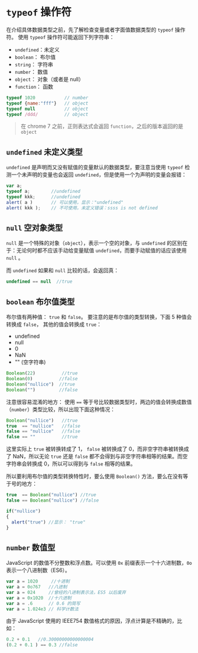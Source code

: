 # `typeof` 操作符

在介绍具体数据类型之前，先了解检查变量或者字面值数据类型的 `typeof` 操作符。 使用 `typeof` 操作符可能返回下列字符串：

- `undefined`：未定义
- `boolean`： 布尔值
- `string`： 字符串
- `number`： 数值
- `object`： 对象（或者是 null）
- `function`： 函数

```javascript
typeof 1020           // number
typeof {name:"fff"}   // object
typeof null           // object
typeof /ddd/          // object
```

> 在 chrome 7 之前，正则表达式会返回 `function`，之后的版本返回的是 `object`

## `undefined` 未定义类型

`undefined` 是声明而又没有赋值的变量默认的数据类型，要注意当使用 `typeof` 检测一个未声明的变量也会返回 `undefined`，但是使用一个为声明的变量会报错：

```javascript
var a;
typeof a;        //undefined
typeof kkk;      //undefined
alert( a )       // 可以使用，显示："undefined"
alert( kkk );    // 不可使用，未定义错误：ssss is not defined
```

## `null` 空对象类型

`null` 是一个特殊的对象（`object`），表示一个空的对象，与 `undefined` 的区别在于：无论何时都不应该手动给变量赋值 `undefined`，而要手动赋值的话应该使用 `null` 。

而 `undefined` 如果和 `null` 比较的话，会返回真：

```javascript
undefined == null  //true
```

## `boolean` 布尔值类型

布尔值有两种值： `true` 和 `false`。 要注意的是布尔值的类型转换，下面 5 种值会转换成 `false`， 其他的值会转换成 `true`：

- undefined
- null
- 0
- NaN
- "" (空字符串)

```javascript
Boolean(22)          //true
Boolean(0)          //false
Boolean("nullice")  //true
Boolean("")         //false
```

注意很容易混淆的地方： 使用 `==` 等于号比较数据类型时，两边的值会转换成数值（`number`）类型比较，所以出现下面这种情况：

```javascript
Boolean("nullice")   //true
true  == "nullice"   //false
false == "nullice"   //false
false == ""          //true
```

这里实际上 `true` 被转换转成了 1， `false` 被转换成了 0，而非空字符串被转换成了 NaN，所以无论 `true` 还是 `false` 都不会得到与非空字符串相等的结果。而空字符串会转换成 0，所以可以得到与 `false` 相等的结果。

所以要利用布尔值的类型转换特性时，要么使用 `Boolean()` 方法，要么在没有等于号的地方：

```javascript
true  == Boolean("nullice") //true
false == Boolean("nullice") //false

if("nullice")
{
  alert("true") //显示： "true"
}
```

## `number` 数值型

JavaScript 的数值不分整数和浮点数。可以使用 `0x` 前缀表示一个十六进制数，`0o` 表示一个八进制数（ES6）。

```javascript
var a = 1020     //十进制
var a = 0o767   //八进制
var a = 024     //曾经的八进制表示法，ES5 以后废弃
var a = 0x1020  //十六进制
var a = .6      // 0.6 的简写
var a = 1.024e3 // 科学计数法
```

由于 JavaScript 使用的 IEEE754 数值格式的原因，浮点计算是不精确的，比如：

```javascript
0.2 + 0.1   //0.30000000000000004
(0.2 + 0.1 ) == 0.3 //false
```
